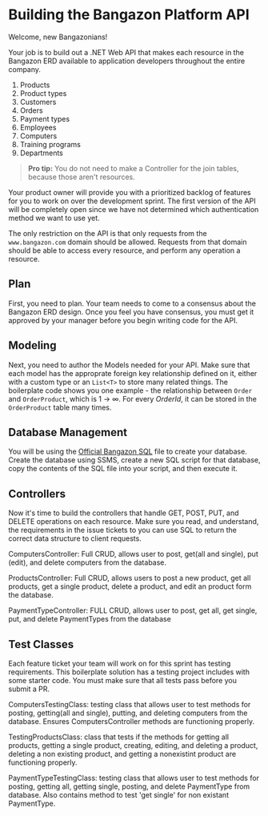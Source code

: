 # Building the Bangazon Platform API

Welcome, new Bangazonians!

Your job is to build out a .NET Web API that makes each resource in the Bangazon ERD available to application developers throughout the entire company.

1. Products
1. Product types
1. Customers
1. Orders
1. Payment types
1. Employees
1. Computers
1. Training programs
1. Departments

> **Pro tip:** You do not need to make a Controller for the join tables, because those aren't resources.

Your product owner will provide you with a prioritized backlog of features for you to work on over the development sprint. The first version of the API will be completely open since we have not determined which authentication method we want to use yet.

The only restriction on the API is that only requests from the `www.bangazon.com` domain should be allowed. Requests from that domain should be able to access every resource, and perform any operation a resource.

## Plan

First, you need to plan. Your team needs to come to a consensus about the Bangazon ERD design. Once you feel you have consensus, you must get it approved by your manager before you begin writing code for the API.

## Modeling

Next, you need to author the Models needed for your API. Make sure that each model has the approprate foreign key relationship defined on it, either with a custom type or an `List<T>` to store many related things. The boilerplate code shows you one example - the relationship between `Order` and `OrderProduct`, which is 1 -> &#8734;. For every _OrderId_, it can be stored in the `OrderProduct` table many times.

## Database Management

You will be using the [Official Bangazon SQL](./bangazon.sql) file to create your database. Create the database using SSMS, create a new SQL script for that database, copy the contents of the SQL file into your script, and then execute it.

## Controllers

Now it's time to build the controllers that handle GET, POST, PUT, and DELETE operations on each resource. Make sure you read, and understand, the requirements in the issue tickets to you can use  SQL to return the correct data structure to client requests.

ComputersController: Full CRUD, allows user to post, get(all and single), put (edit), and delete computers from the database.

ProductsController: Full CRUD, allows users to post a new product, get all products, get a single product, delete a product, and edit an product form the database.

PaymentTypeController: FULL CRUD, allows user to post, get all, get single, put, and delete PaymentTypes from the database
## Test Classes

Each feature ticket your team will work on for this sprint has testing requirements. This boilerplate solution has a testing project includes with some starter code. You must make sure that all tests pass before you submit a PR.

ComputersTestingClass: testing class that allows user to test methods for posting, getting(all and single), putting, and deleting computers from the database. Ensures ComputersController methods are functioning properly.

TestingProductsClass: class that tests if the methods for getting all products, getting a single product, creating, editing, and deleting a product, deleting a non existing product, and getting a nonexistint product are functioning properly.

PaymentTypeTestingClass: testing class that allows user to test methods for posting, getting all, getting single, posting, and delete PaymentType from database. Also contains method to test 'get single' for non existant PaymentType. 
